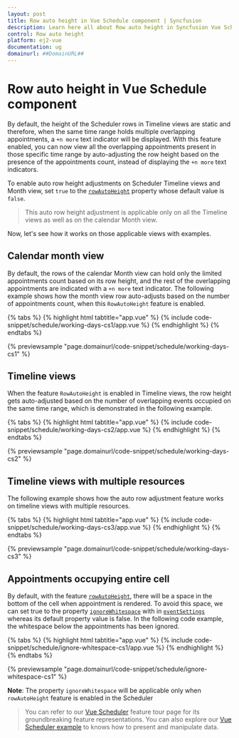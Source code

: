 ```yaml
---
layout: post
title: Row auto height in Vue Schedule component | Syncfusion
description: Learn here all about Row auto height in Syncfusion Vue Schedule component of Syncfusion Essential JS 2 and more.
control: Row auto height 
platform: ej2-vue
documentation: ug
domainurl: ##DomainURL##
---
```


# Row auto height in Vue Schedule component

By default, the height of the Scheduler rows in Timeline views are static and therefore, when the same time range holds multiple overlapping appointments, a `+n more` text indicator will be displayed. With this feature enabled, you can now view all the overlapping appointments present in those specific time range by auto-adjusting the row height based on the presence of the appointments count, instead of displaying the `+n more` text indicators.

To enable auto row height adjustments on Scheduler Timeline views and Month view, set `true` to the [`rowAutoHeight`](../api/schedule/#rowautoheight) property whose default value is `false`.

> This auto row height adjustment is applicable only on all the Timeline views as well as on the calendar Month view.

Now, let's see how it works on those applicable views with examples.

## Calendar month view

By default, the rows of the calendar Month view can hold only the limited appointments count based on its row height, and the rest of the overlapping appointments are indicated with a `+n more` text indicator. The following example shows how the month view row auto-adjusts based on the number of appointments count, when this `RowAutoHeight` feature is enabled.

{% tabs %}
{% highlight html tabtitle="app.vue" %}
{% include code-snippet/schedule/working-days-cs1/app.vue %}
{% endhighlight %}
{% endtabs %}
        
{% previewsample "page.domainurl/code-snippet/schedule/working-days-cs1" %}

## Timeline views

When the feature `RowAutoHeight` is enabled in Timeline views, the row height gets auto-adjusted based on the number of overlapping events occupied on the same time range, which is demonstrated in the following example.

{% tabs %}
{% highlight html tabtitle="app.vue" %}
{% include code-snippet/schedule/working-days-cs2/app.vue %}
{% endhighlight %}
{% endtabs %}
        
{% previewsample "page.domainurl/code-snippet/schedule/working-days-cs2" %}

## Timeline views with multiple resources

The following example shows how the auto row adjustment feature works on timeline views with multiple resources.

{% tabs %}
{% highlight html tabtitle="app.vue" %}
{% include code-snippet/schedule/working-days-cs3/app.vue %}
{% endhighlight %}
{% endtabs %}
        
{% previewsample "page.domainurl/code-snippet/schedule/working-days-cs3" %}

## Appointments occupying entire cell

By default, with the feature [`rowAutoHeight`](../api/schedule/#rowautoheight), there will be a space in the bottom of the cell when appointment is rendered. To avoid this space, we can set true to the property [`ignoreWhitespace`](../api/schedule/eventSettings/#ignorewhitespace) with in [`eventSettings`](../api/schedule/eventSettings/) whereas its default property value is false. In the following code example, the whitespace below the appointments has been ignored.

{% tabs %}
{% highlight html tabtitle="app.vue" %}
{% include code-snippet/schedule/ignore-whitespace-cs1/app.vue %}
{% endhighlight %}
{% endtabs %}
        
{% previewsample "page.domainurl/code-snippet/schedule/ignore-whitespace-cs1" %}

**Note**: The property `ignoreWhitespace` will be applicable only when `rowAutoHeight` feature is enabled in the Scheduler

> You can refer to our [Vue Scheduler](https://www.syncfusion.com/vue-ui-components/vue-scheduler) feature tour page for its groundbreaking feature representations. You can also explore our [Vue Scheduler example](https://ej2.syncfusion.com/vue/demos/#/material/schedule/overview.html) to knows how to present and manipulate data.